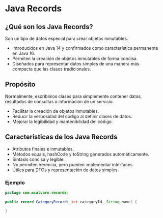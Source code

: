 # Java Records

## ¿Qué son los Java Records?

Son un tipo de datos especial para crear objetos inmutables.
- Introducidos en Java 14 y confirmados como característica permanente en Java 16.
- Permiten la creación de objetos inmutables de forma concisa.
- Diseñados para representar datos simples de una manera más compacta que las clases tradicionales.

## Propósito
Normalmente, escribimos clases para simplemente contener datos, resultados de consultas o información de un servicio.
- Facilitar la creación de objetos inmutables.
- Reducir la verbosidad del código al definir clases de datos.
- Mejorar la legibilidad y mantenibilidad del código.

## Características de los Java Records
- Atributos finales e inmutables.
- Métodos equals, hashCode y toString generados automáticamente.
- Sintaxis concisa y legible.
- No permiten herencia, pero pueden implementar interfaces.
- Útiles para DTOs y representación de datos simples.

### Ejemplo
```java
package com.mcalvaro.records;
 
public record CategoryRecord( int categoryId, String name) {
 
}

```
